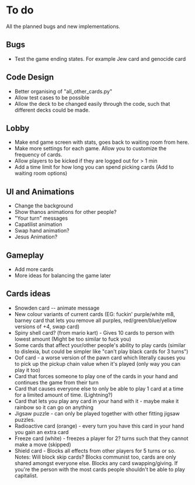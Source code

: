 # To do
All the planned bugs and new implementations.

## Bugs
* Test the game ending states. For example Jew card and genocide card

## Code Design
* Better organising of "all_other_cards.py"
* Allow test cases to be possible
* Allow the deck to be changed easily through the code, such that different decks could be made.

## Lobby
* Make end game screen with stats, goes back to waiting room from here.
* Make more settings for each game. Allow you to customize the frequency of cards.
* Allow players to be kicked if they are logged out for > 1 min
* Add a time limit for how long you can spend picking cards (Add to waiting room options)

## UI and Animations
* Change the background
* Show thanos animations for other people?
* "Your turn" messages
* Capatilist animation
* Swap hand animation?
* Jesus Animation?

## Gameplay
* Add more cards
* More ideas for balancing the game later

## Cards ideas
* Snowden card -- animate message
* New colour variants of current cards (EG: fuckin' purple/white m8, barney card that lets you remove all purples, red/green/blue/yellow versions of +4, swap card)
* Spiny shell card? (from mario kart) - Gives 10 cards to person with lowest amount (Might be too similar to fuck you)
* Some cards that affect your/other people's ability to play cards (similar to dislexia, but could be simpler like "can't play black cards for 3 turns")
* Oof card - a worse version of the pawn card which literally causes you to pick up the pickup chain value when it's played (only way you can play it too)
* Card that forces someone to play one of the cards in your hand and continues the game from their turn
* Card that causes everyone else to only be able to play 1 card at a time for a limited amount of time. (Lightning?)
* Card that lets you play any card in your hand with it - maybe make it rainbow so it can go on anything
* Jigsaw puzzle - can only be played together with other fitting jigsaw puzzles.
* Radioactive card (orange) - every turn you have this card in your hand you gain an extra card
* Freeze card (white) - freezes a player for 2? turns such that they cannot make a move (skipped)
* Shield card - Blocks all effects from other players for 5 turns or so. Notes: Will block skip cards? Blocks communist too, cards are only shared amongst everyone else. Blocks any card swapping/giving. If you're the person with the most cards people shouldn't be able to play capitalist.
